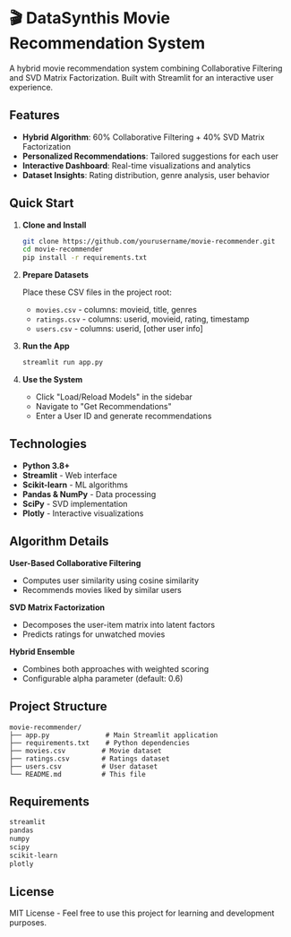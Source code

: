 # 🎬 DataSynthis Movie Recommendation System

A hybrid movie recommendation system combining Collaborative Filtering and SVD Matrix Factorization. Built with Streamlit for an interactive user experience.

## Features

- **Hybrid Algorithm**: 60% Collaborative Filtering + 40% SVD Matrix Factorization
- **Personalized Recommendations**: Tailored suggestions for each user
- **Interactive Dashboard**: Real-time visualizations and analytics
- **Dataset Insights**: Rating distribution, genre analysis, user behavior

## Quick Start

1. **Clone and Install**
   ```bash
   git clone https://github.com/yourusername/movie-recommender.git
   cd movie-recommender
   pip install -r requirements.txt
   ```

2. **Prepare Datasets**
   
   Place these CSV files in the project root:
   - `movies.csv` - columns: movieid, title, genres
   - `ratings.csv` - columns: userid, movieid, rating, timestamp
   - `users.csv` - columns: userid, [other user info]

3. **Run the App**
   ```bash
   streamlit run app.py
   ```

4. **Use the System**
   - Click "Load/Reload Models" in the sidebar
   - Navigate to "Get Recommendations"
   - Enter a User ID and generate recommendations

## Technologies

- **Python 3.8+**
- **Streamlit** - Web interface
- **Scikit-learn** - ML algorithms
- **Pandas & NumPy** - Data processing
- **SciPy** - SVD implementation
- **Plotly** - Interactive visualizations

## Algorithm Details

**User-Based Collaborative Filtering**
- Computes user similarity using cosine similarity
- Recommends movies liked by similar users

**SVD Matrix Factorization**
- Decomposes the user-item matrix into latent factors
- Predicts ratings for unwatched movies

**Hybrid Ensemble**
- Combines both approaches with weighted scoring
- Configurable alpha parameter (default: 0.6)

## Project Structure

```
movie-recommender/
├── app.py              # Main Streamlit application
├── requirements.txt    # Python dependencies
├── movies.csv         # Movie dataset
├── ratings.csv        # Ratings dataset
├── users.csv          # User dataset
└── README.md          # This file
```

## Requirements

```txt
streamlit
pandas
numpy
scipy
scikit-learn
plotly
```

## License

MIT License - Feel free to use this project for learning and development purposes.


